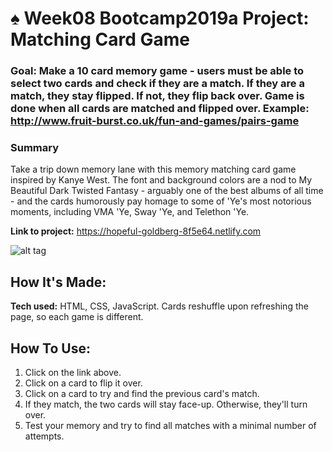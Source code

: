 # ♠️ Week08 Bootcamp2019a Project: Matching Card Game

### Goal: Make a 10 card memory game - users must be able to select two cards and check if they are a match. If they are a match, they stay flipped. If not, they flip back over. Game is done when all cards are matched and flipped over. Example: http://www.fruit-burst.co.uk/fun-and-games/pairs-game 

### Summary
Take a trip down memory lane with this memory matching card game inspired by Kanye West.  The font and background colors are a nod to My Beautiful Dark Twisted Fantasy - arguably one of the best albums of all time - and the cards humorously pay homage to some of 'Ye's most notorious moments, including VMA 'Ye, Sway 'Ye, and Telethon 'Ye.

**Link to project:** https://hopeful-goldberg-8f5e64.netlify.com

![alt tag](https://github.com/anthonybetances/matching-card-bootcamp/blob/answer/Screen%20Shot%202019-11-17%20at%207.38.47%20AM.png)

## How It's Made:
**Tech used:** HTML, CSS, JavaScript.  Cards reshuffle upon refreshing the page, so each game is different.

## How To Use:
  1. Click on the link above.
  2. Click on a card to flip it over.
  3. Click on a card to try and find the previous card's match.
  4. If they match, the two cards will stay face-up. Otherwise, they'll turn over.
  5. Test your memory and try to find all matches with a minimal number of attempts.
